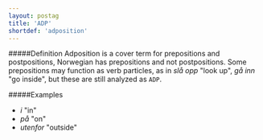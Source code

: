 ```yaml
---
layout: postag
title: 'ADP'
shortdef: 'adposition'
---
```

#####Definition
Adposition is a cover term for prepositions and postpositions, Norwegian has prepositions and not postpositions.
Some prepositions may function as verb particles, as in *slå opp* "look up", *gå inn* "go inside", but these are still analyzed as `ADP`.

#####Examples
* *i* "in"
* *på* "on"
* *utenfor* "outside"
<!-- Interlanguage links updated Út zář 29 20:42:53 CEST 2020 -->
